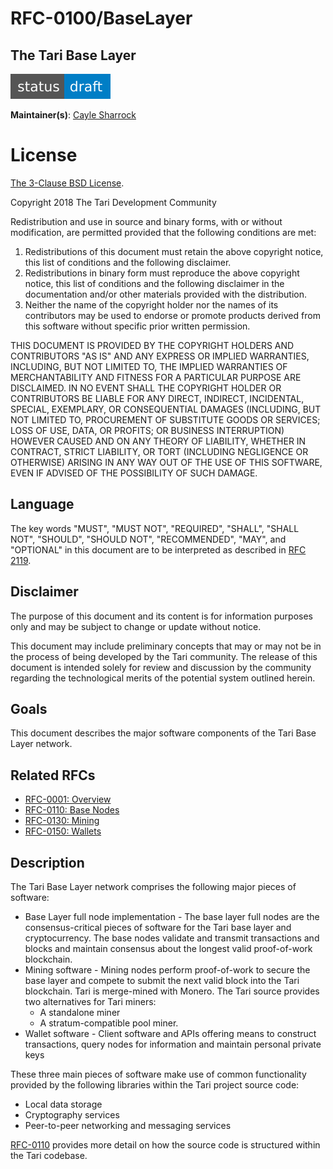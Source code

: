 # RFC-0100/BaseLayer

## The Tari Base Layer

![status: draft](theme/images/status-draft.svg)

**Maintainer(s)**: [Cayle Sharrock](https://github.com/CjS77)

# License

[ The 3-Clause BSD License](https://opensource.org/licenses/BSD-3-Clause).

Copyright 2018 The Tari Development Community

Redistribution and use in source and binary forms, with or without modification, are permitted provided that the
following conditions are met:

1. Redistributions of this document must retain the above copyright notice, this list of conditions and the following
   disclaimer.
2. Redistributions in binary form must reproduce the above copyright notice, this list of conditions and the following
   disclaimer in the documentation and/or other materials provided with the distribution.
3. Neither the name of the copyright holder nor the names of its contributors may be used to endorse or promote products
   derived from this software without specific prior written permission.

THIS DOCUMENT IS PROVIDED BY THE COPYRIGHT HOLDERS AND CONTRIBUTORS "AS IS" AND ANY EXPRESS OR IMPLIED WARRANTIES,
INCLUDING, BUT NOT LIMITED TO, THE IMPLIED WARRANTIES OF MERCHANTABILITY AND FITNESS FOR A PARTICULAR PURPOSE ARE
DISCLAIMED. IN NO EVENT SHALL THE COPYRIGHT HOLDER OR CONTRIBUTORS BE LIABLE FOR ANY DIRECT, INDIRECT, INCIDENTAL,
SPECIAL, EXEMPLARY, OR CONSEQUENTIAL DAMAGES (INCLUDING, BUT NOT LIMITED TO, PROCUREMENT OF SUBSTITUTE GOODS OR
SERVICES; LOSS OF USE, DATA, OR PROFITS; OR BUSINESS INTERRUPTION) HOWEVER CAUSED AND ON ANY THEORY OF LIABILITY,
WHETHER IN CONTRACT, STRICT LIABILITY, OR TORT (INCLUDING NEGLIGENCE OR OTHERWISE) ARISING IN ANY WAY OUT OF THE USE OF
THIS SOFTWARE, EVEN IF ADVISED OF THE POSSIBILITY OF SUCH DAMAGE.

## Language

The key words "MUST", "MUST NOT", "REQUIRED", "SHALL", "SHALL NOT", "SHOULD", "SHOULD NOT", "RECOMMENDED", "MAY", and
"OPTIONAL" in this document are to be interpreted as described in [RFC 2119](http://tools.ietf.org/html/rfc2119).

## Disclaimer

The purpose of this document and its content is for information purposes only and may be subject to change or update
without notice.

This document may include preliminary concepts that may or may not be in the process of being developed by the Tari
community. The release of this document is intended solely for review and discussion by the community regarding the
technological merits of the potential system outlined herein.

## Goals

This document describes the major software components of the Tari Base Layer network.

## Related RFCs

* [RFC-0001: Overview](RFC-0001_overview.md)
* [RFC-0110: Base Nodes](./RFC-0110_BaseNodes.md)
* [RFC-0130: Mining](./RFC-0130_Mining.md)
* [RFC-0150: Wallets](./RFC-0150_Wallets.md)


## Description

The Tari Base Layer network comprises the following major pieces of software:

* Base Layer full node implementation - The base layer full nodes are the consensus-critical pieces of software for the
  Tari base layer and cryptocurrency. The base nodes validate and transmit transactions and blocks and maintain
  consensus about the longest valid proof-of-work blockchain.
* Mining software - Mining nodes perform proof-of-work to secure the base layer and compete to submit the
  next valid block into the Tari blockchain. Tari is merge-mined with Monero. The Tari source provides two alternatives
  for Tari miners:
  * A standalone miner
  * A stratum-compatible pool miner.
* Wallet software - Client software and APIs offering means to construct transactions, query nodes for information and
  maintain personal private keys

These three main pieces of software make use of common functionality provided by the following libraries within the Tari
project source code:
* Local data storage
* Cryptography services
* Peer-to-peer networking and messaging services

[RFC-0110](./RFC-0110_BaseNodes.md) provides more detail on how the source code is structured within the Tari codebase.

